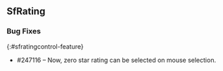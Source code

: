 ## SfRating

### Bug Fixes
{:#sfratingcontrol-feature} 

* \#247116 – Now, zero star rating can be selected on mouse selection.
